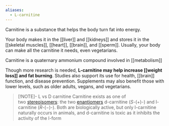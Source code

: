 ```yaml
---
aliases:
  - L-carnitine
---
```


Carnitine is a substance that helps the body turn fat into energy. 

Your body makes it in the [[liver]] and [[kidneys]] and stores it in the [[skeletal muscles]], [[heart]], [[brain]], and [[sperm]]. Usually, your body can make all the carnitine it needs, even vegetarians.

Carnitine is a quaternary ammonium compound involved in [[metabolism]]

Though more research is needed, **L-carnitine may help increase [[weight loss]] and fat burning**. Studies also support its use for health, [[brain]] function, and disease prevention. Supplements may also benefit those with lower levels, such as older adults, vegans, and vegetarians.


> [!NOTE]- L vs D carnitine
> Carnitine exists as one of two [stereoisomers](https://en.wikipedia.org/wiki/Stereoisomer "Stereoisomer"): the two [enantiomers](https://en.wikipedia.org/wiki/Enantiomer "Enantiomer") d-carnitine (_S_-(+)-) and l-carnitine (_R_-(−)-). Both are biologically active, but only l-carnitine naturally occurs in animals, and d-carnitine is toxic as it inhibits the activity of the l-form
